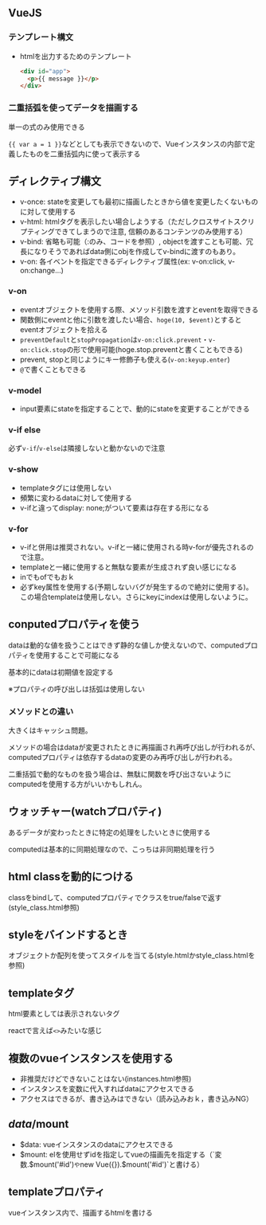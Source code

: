 ## VueJS
### テンプレート構文
- htmlを出力するためのテンプレート
    ```html
    <div id="app">
      <p>{{ message }}</p>
    </div>
    ```

### 二重括弧を使ってデータを描画する
単一の式のみ使用できる

`{{ var a = 1 }}`などとしても表示できないので、Vueインスタンスの内部で定義したものを二重括弧内に使って表示する


## ディレクティブ構文
- v-once: stateを変更しても最初に描画したときから値を変更したくないものに対して使用する
- v-html: htmlタグを表示したい場合しようする（ただしクロスサイトスクリプティングできてしまうので注意, 信頼のあるコンテンツのみ使用する）
- v-bind: 省略も可能（:のみ、コードを参照）, objectを渡すことも可能、冗長になりそうであればdata側にobjを作成してv-bindに渡すのもあり。
- v-on: 各イベントを指定できるディレクティブ属性(ex: v-on:click, v-on:change...)

### v-on
- eventオブジェクトを使用する際、メソッド引数を渡すとeventを取得できる
- 関数側にeventと他に引数を渡したい場合、`hoge(10, $event)`とするとeventオブジェクトを拾える
- `preventDefault`と`stopPropagation`は`v-on:click.prevent`・`v-on:click.stop`の形で使用可能(hoge.stop.preventと書くこともできる)
- prevent, stopと同じようにキー修飾子も使える(`v-on:keyup.enter`)
- `@`で書くこともできる

### v-model
- input要素にstateを指定することで、動的にstateを変更することができる

### v-if else
必ず`v-if`/`v-else`は隣接しないと動かないので注意

### v-show
- templateタグには使用しない
- 頻繁に変わるdataに対して使用する
- v-ifと違ってdisplay: none;がついて要素は存在する形になる

### v-for
- v-ifと併用は推奨されない。v-ifと一緒に使用される時v-forが優先されるので注意。
- templateと一緒に使用すると無駄な要素が生成されず良い感じになる
- inでもofでもおｋ
- 必ずkey属性を使用する(予期しないバグが発生するので絶対に使用する)。この場合templateは使用しない。さらにkeyにindexは使用しないように。

## conputedプロパティを使う
dataは動的な値を扱うことはできず静的な値しか使えないので、computedプロパティを使用することで可能になる

基本的にdataは初期値を設定する

※プロパティの呼び出しは括弧は使用しない

### メソッドとの違い
大きくはキャッシュ問題。

メソッドの場合はdataが変更されたときに再描画され再呼び出しが行われるが、computedプロパティは依存するdataの変更のみ再呼び出しが行われる。

二重括弧で動的なものを扱う場合は、無駄に関数を呼び出さないようにcomputedを使用する方がいいかもしれん。

## ウォッチャー(watchプロパティ)
あるデータが変わったときに特定の処理をしたいときに使用する

computedは基本的に同期処理なので、こっちは非同期処理を行う

## html classを動的につける
classをbindして、computedプロパティでクラスをtrue/falseで返す(style_class.html参照)

## styleをバインドするとき
オブジェクトか配列を使ってスタイルを当てる(style.htmlかstyle_class.htmlを参照)

## templateタグ
html要素としては表示されないタグ

reactで言えば`<>`みたいな感じ


## 複数のvueインスタンスを使用する
- 非推奨だけどできないことはない(instances.html参照)
- インスタンスを変数に代入すればdataにアクセスできる
- アクセスはできるが、書き込みはできない（読み込みおｋ，書き込みNG）

## $data/$mount
- $data: vueインスタンスのdataにアクセスできる
- $mount: elを使用せずidを指定してvueの描画先を指定する（`変数.$mount('#id')`や`new Vue({}).$mount('#id')`と書ける）

## templateプロパティ
vueインスタンス内で、描画するhtmlを書ける
